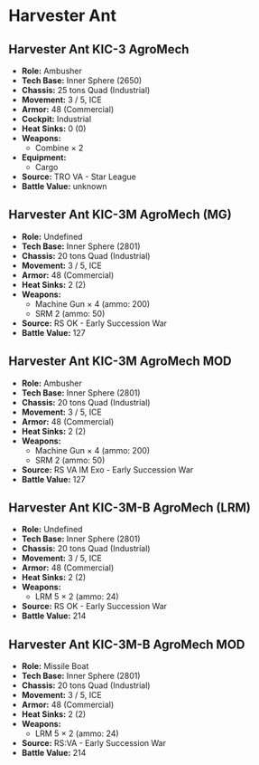# Harvester Ant
## Harvester Ant KIC-3 AgroMech
- **Role:** Ambusher
- **Tech Base:** Inner Sphere (2650)
- **Chassis:** 25 tons Quad (Industrial)
- **Movement:** 3 / 5, ICE
- **Armor:** 48 (Commercial)
- **Cockpit:** Industrial
- **Heat Sinks:** 0 (0)
- **Weapons:**
  - Combine × 2
- **Equipment:**
  - Cargo
- **Source:** TRO VA - Star League
- **Battle Value:** unknown

## Harvester Ant KIC-3M AgroMech (MG)
- **Role:** Undefined
- **Tech Base:** Inner Sphere (2801)
- **Chassis:** 20 tons Quad (Industrial)
- **Movement:** 3 / 5, ICE
- **Armor:** 48 (Commercial)
- **Heat Sinks:** 2 (2)
- **Weapons:**
  - Machine Gun × 4 (ammo: 200)
  - SRM 2 (ammo: 50)
- **Source:** RS OK - Early Succession War
- **Battle Value:** 127

## Harvester Ant KIC-3M AgroMech MOD
- **Role:** Ambusher
- **Tech Base:** Inner Sphere (2801)
- **Chassis:** 20 tons Quad (Industrial)
- **Movement:** 3 / 5, ICE
- **Armor:** 48 (Commercial)
- **Heat Sinks:** 2 (2)
- **Weapons:**
  - Machine Gun × 4 (ammo: 200)
  - SRM 2 (ammo: 50)
- **Source:** RS VA IM Exo - Early Succession War
- **Battle Value:** 127

## Harvester Ant KIC-3M-B AgroMech (LRM)
- **Role:** Undefined
- **Tech Base:** Inner Sphere (2801)
- **Chassis:** 20 tons Quad (Industrial)
- **Movement:** 3 / 5, ICE
- **Armor:** 48 (Commercial)
- **Heat Sinks:** 2 (2)
- **Weapons:**
  - LRM 5 × 2 (ammo: 24)
- **Source:** RS OK - Early Succession War
- **Battle Value:** 214

## Harvester Ant KIC-3M-B AgroMech MOD
- **Role:** Missile Boat
- **Tech Base:** Inner Sphere (2801)
- **Chassis:** 20 tons Quad (Industrial)
- **Movement:** 3 / 5, ICE
- **Armor:** 48 (Commercial)
- **Heat Sinks:** 2 (2)
- **Weapons:**
  - LRM 5 × 2 (ammo: 24)
- **Source:** RS:VA - Early Succession War
- **Battle Value:** 214

